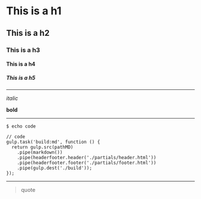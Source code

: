 # This is a h1
## This is a h2
### This is a h3
#### This is a h4
##### This is a h5

---

*italic*

**bold**

---

`$ echo code`

```
// code
gulp.task('build:md', function () {
  return gulp.src(pathMD)
    .pipe(markdown())
    .pipe(headerfooter.header('./partials/header.html'))
    .pipe(headerfooter.footer('./partials/footer.html'))
    .pipe(gulp.dest('./build'));
});
```

---

> quote